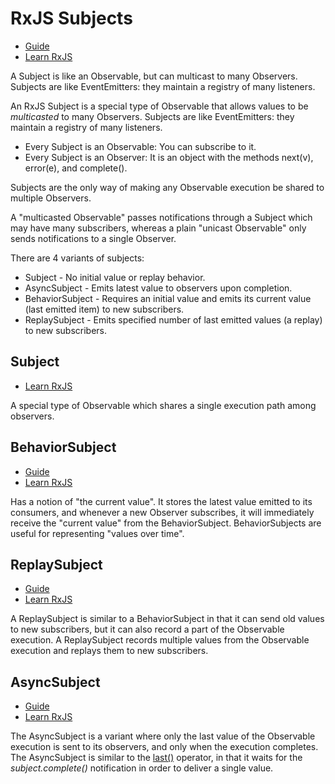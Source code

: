 # RxJS Subjects

* [Guide](https://rxjs-dev.firebaseapp.com/guide/subject)
* [Learn RxJS](https://www.learnrxjs.io/learn-rxjs/subjects)

A Subject is like an Observable, but can multicast to many Observers. Subjects are like EventEmitters: they maintain a
registry of many listeners.

An RxJS Subject is a special type of Observable that allows values to be *multicasted* to many Observers. Subjects are
like EventEmitters: they maintain a registry of many listeners.

* Every Subject is an Observable: You can subscribe to it.
* Every Subject is an Observer: It is an object with the methods next(v), error(e), and complete().

Subjects are the only way of making any Observable execution be shared to multiple Observers.

A "multicasted Observable" passes notifications through a Subject which may have many subscribers, whereas a plain
"unicast Observable" only sends notifications to a single Observer.

There are 4 variants of subjects:

* Subject - No initial value or replay behavior.
* AsyncSubject - Emits latest value to observers upon completion.
* BehaviorSubject - Requires an initial value and emits its current value (last emitted item) to new subscribers.
* ReplaySubject - Emits specified number of last emitted values (a replay) to new subscribers.

## Subject

* [Learn RxJS](https://www.learnrxjs.io/learn-rxjs/subjects/subject)

A special type of Observable which shares a single execution path among observers.

## BehaviorSubject

* [Guide](https://rxjs-dev.firebaseapp.com/guide/subject#behaviorsubject)
* [Learn RxJS](https://www.learnrxjs.io/learn-rxjs/subjects/behaviorsubject)

Has a notion of "the current value". It stores the latest value emitted to its consumers, and whenever a new Observer
subscribes, it will immediately receive the "current value" from the BehaviorSubject. BehaviorSubjects are useful for
representing "values over time".

## ReplaySubject

* [Guide](https://rxjs-dev.firebaseapp.com/guide/subject#replaysubject)
* [Learn RxJS](https://www.learnrxjs.io/learn-rxjs/subjects/replaysubject)

A ReplaySubject is similar to a BehaviorSubject in that it can send old values to new subscribers, but it can also
record a part of the Observable execution.  A ReplaySubject records multiple values from the Observable execution and
replays them to new subscribers.

## AsyncSubject

* [Guide](https://rxjs-dev.firebaseapp.com/guide/subject#asyncsubject)
* [Learn RxJS](https://www.learnrxjs.io/learn-rxjs/subjects/asyncsubject)

The AsyncSubject is a variant where only the last value of the Observable execution is sent to its observers, and only
when the execution completes.  The AsyncSubject is similar to the
[last()](https://rxjs-dev.firebaseapp.com/api/operators/last) operator, in that it waits for the *subject.complete()*
notification in order to deliver a single value.



